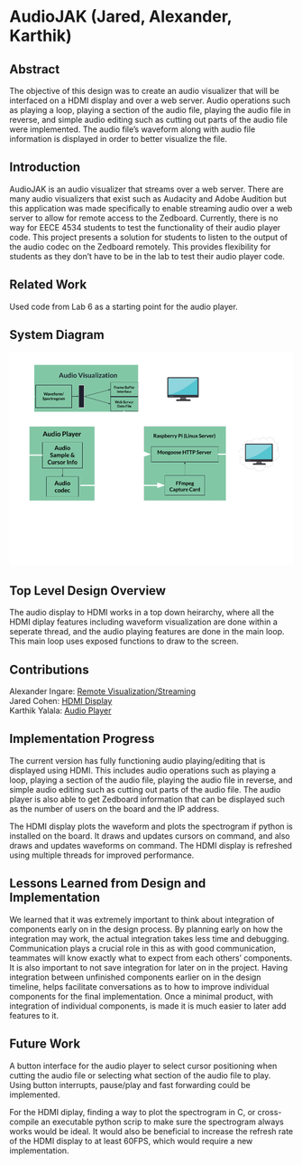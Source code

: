 # AudioJAK (Jared, Alexander, Karthik)

## Abstract
The objective of this design was to create an audio visualizer that will be interfaced on a HDMI display and over a web server. Audio operations such as playing a loop, playing a section of the audio file, playing the audio file in reverse, and simple audio editing such as cutting out parts of the audio file were implemented. The audio file’s waveform along with audio file information is displayed in order to better visualize the file. 

## Introduction
AudioJAK is an audio visualizer that streams over a web server. There are many audio visualizers that exist such as Audacity and Adobe Audition but this application was made specifically to enable streaming audio over a web server to allow for remote access to the Zedboard. Currently, there is no way for EECE 4534 students to test the functionality of their audio player code. This project presents a solution for students to listen to the output of the audio codec on the Zedboard remotely. This provides flexibility for students as they don’t have to be in the lab to test their audio player code. 

## Related Work
Used code from Lab 6 as a starting point for the audio player.

## System Diagram
![image](system_diagram.png)

## Top Level Design Overview

The audio display to HDMI works in a top down heirarchy, where all the HDMI diplay features including waveform visualization are done within a seperate thread, and the audio playing features are done in the main loop. This main loop uses exposed functions to draw to the screen.

## Contributions 
Alexander Ingare: [Remote Visualization/Streaming](http-server/HTTP.md) <br />
Jared Cohen: [HDMI Display](hdmi/HDMI.md) <br />
Karthik Yalala: [Audio Player](audio_player/PLAYER.md) <br />

## Implementation Progress
The current version has fully functioning audio playing/editing that is displayed using HDMI. This includes audio operations such as playing a loop, playing a section of the audio file, playing the audio file in reverse, and simple audio editing such as cutting out parts of the audio file. The audio player is also able to get Zedboard information that can be displayed such as the number of users on the board and the IP address. 

The HDMI display plots the waveform and plots the spectrogram if python is installed on the board. It draws and updates cursors on command, and also draws and updates waveforms on command. The HDMI display is refreshed using multiple threads for improved performance. 

## Lessons Learned from Design and Implementation
We learned that it was extremely important to think about integration of components early on in the design process. By planning early on how the integration may work, the actual integration takes less time and debugging. Communication plays a crucial role in this as with good communication, teammates will know exactly what to expect from each others’ components. It is also important to not save integration for later on in the project. Having integration between unfinished components earlier on in the design timeline, helps facilitate conversations as to how to improve individual components for the final implementation. Once a minimal product, with integration of individual components, is made it is much easier to later add features to it. 

## Future Work
A button interface for the audio player to select cursor positioning when cutting the audio file or selecting what section of the audio file to play. Using button interrupts, pause/play and fast forwarding could be implemented. 

For the HDMI diplay, finding a way to plot the spectrogram in C, or cross-compile an executable python scrip to make sure the spectrogram always works would be ideal. It would also be beneficial to increase the refresh rate of the HDMI display to at least 60FPS, which would require a new implementation.